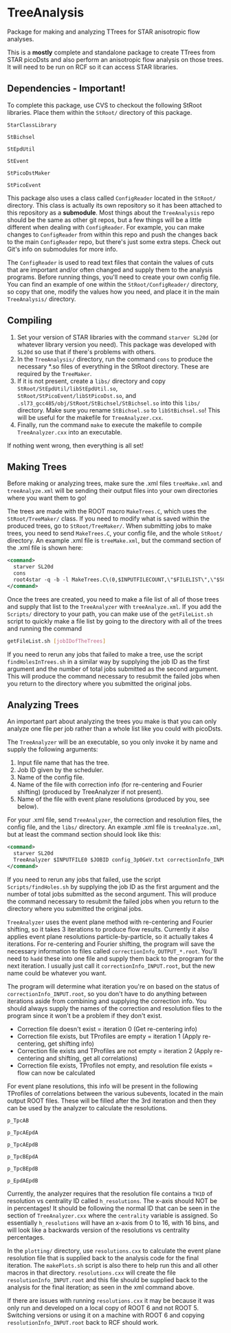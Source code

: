 # TreeAnalysis
Package for making and analyzing TTrees for STAR anisotropic flow analyses.

This is a **mostly** complete and standalone package to create TTrees from STAR picoDsts and also perform an anisotropic flow analysis on those trees. It will need to be run on RCF so it can access STAR libraries.

## Dependencies - Important!

To complete this package, use CVS to checkout the following StRoot libraries. Place them within the `StRoot/` directory of this package.

`StarClassLibrary`

`StBichsel`

`StEpdUtil`

`StEvent`

`StPicoDstMaker`

`StPicoEvent`


This package also uses a class called `ConfigReader` located in the `StRoot/` directory. This class is actually its own repository so it has been attached to this repository as a **submodule**. Most things about the `TreeAnalysis` repo should be the same as other git repos, but a few things will be a little different when dealing with `ConfigReader`. For example, you can make changes to `ConfigReader` from within this repo and push the changes back to the main `ConfigReader` repo, but there's just some extra steps. Check out Git's info on submodules for more info.

The `ConfigReader` is used to read text files that contain the values of cuts that are important and/or often changed and supply them to the analysis programs. Before running things, you'll need to create your own config file. You can find an example of one within the `StRoot/ConfigReader/` directory, so copy that one, modify the values how you need, and place it in the main `TreeAnalysis/` directory.

## Compiling

1) Set your version of STAR libraries with the command `starver SL20d` (or whatever library version you need). This package was developed with `SL20d` so use that if there's problems with others.
2) In the `TreeAnalysis/` directory, run the command `cons` to produce the necessary \*.so files of everything in the StRoot directory. These are required by the `TreeMaker`.
3) If it is not present, create a `libs/` directory and copy `StRoot/StEpdUtil/libStEpdUtil.so`, `StRoot/StPicoEvent/libStPicoDst.so`, and `.sl73_gcc485/obj/StRoot/StBichsel/StBichsel.so` into this `libs/` directory. Make sure you rename `StBichsel.so` to `libStBichsel.so`! This will be useful for the makefile for `TreeAnalyzer.cxx`.
2) Finally, run the command `make` to execute the makefile to compile `TreeAnalyzer.cxx` into an executable.

If nothing went wrong, then everything is all set!

## Making Trees

Before making or analyzing trees, make sure the .xml files `treeMake.xml` and `treeAnalyze.xml` will be sending their output files into your own directories where you want them to go!

The trees are made with the ROOT macro `MakeTrees.C`, which uses the `StRoot/TreeMaker/` class. If you need to modify what is saved within the produced trees, go to `StRoot/TreeMaker/`. When submitting jobs to make trees, you need to send `MakeTrees.C`, your config file, and the whole `StRoot/` directory. An example .xml file is `treeMake.xml`, but the command section of the .xml file is shown here:

```xml
<command>
  starver SL20d
  cons
  root4star -q -b -l MakeTrees.C\(0,$INPUTFILECOUNT,\"$FILELIST\",\"$SCRATCH\",\"$JOBID\",\"config_3p0GeV.txt\",0\)
</command>
```

Once the trees are created, you need to make a file list of all of those trees and supply that list to the `TreeAnalyzer` with `treeAnalyze.xml`. If you add the `Scripts/` directory to your path, you can make use of the `getFileList.sh` script to quickly make a file list by going to the directory with all of the trees and running the command

```bash
getFileList.sh [jobIDofTheTrees]
```

If you need to rerun any jobs that failed to make a tree, use the script `findHolesInTrees.sh` in a similar way by supplying the job ID as the first argument and the number of total jobs submitted as the second argument. This will produce the command necessary to resubmit the failed jobs when you return to the directory where you submitted the original jobs.

## Analyzing Trees

An important part about analyzing the trees you make is that you can only analyze one file per job rather than a whole list like you could with picoDsts.

The `TreeAnalyzer` will be an executable, so you only invoke it by name and supply the following arguments:

1) Input file name that has the tree.
2) Job ID given by the scheduler.
3) Name of the config file.
4) Name of the file with correction info (for re-centering and Fourier shifting) (produced by TreeAnalyzer if not present).
5) Name of the file with event plane resolutions (produced by you, see below).

For your .xml file, send `TreeAnalyzer`, the correction and resolution files, the config file, and the `libs/` directory. An example .xml file is `treeAnalyze.xml`, but at least the command section should look like this: 

```xml
<command>
  starver SL20d
  TreeAnalyzer $INPUTFILE0 $JOBID config_3p0GeV.txt correctionInfo_INPUT.root resolutionInfo_INPUT.root
</command>
```

If you need to rerun any jobs that failed, use the script `Scripts/findHoles.sh` by supplying the job ID as the first argument and the number of total jobs submitted as the second argument. This will produce the command necessary to resubmit the failed jobs when you return to the directory where you submitted the original jobs.

`TreeAnalyzer` uses the event plane method with re-centering and Fourier shifting, so it takes 3 iterations to produce flow results. Currently it also applies event plane resolutions particle-by-particle, so it actually takes 4 iterations. For re-centering and Fourier shifting, the program will save the necessary information to files called `correctionInfo_OUTPUT_*.root`. You'll need to `hadd` these into one file and supply them back to the program for the next iteration. I usually just call it `correctionInfo_INPUT.root`, but the new name could be whatever you want. 

The program will determine what iteration you're on based on the status of `correctionInfo_INPUT.root`, so you don't have to do anything between iterations aside from combining and supplying the correction info. You should always supply the names of the correction and resolution files to the program since it won't be a problem if they don't exist.

* Correction file doesn't exist = iteration 0 (Get re-centering info)
* Correction file exists, but TProfiles are empty = iteration 1 (Apply re-centering, get shifting info)
* Correction file exists and TProfiles are not empty = iteration 2 (Apply re-centering and shifting, get all correlations)
* Correction file exists, TProfiles not empty, and resolution file exists = flow can now be calculated

For event plane resolutions, this info will be present in the following TProfiles of correlations between the various subevents, located in the main output ROOT files. These will be filled after the 3rd iteration and then they can be used by the analyzer to calculate the resolutions.

`p_TpcAB`

`p_TpcAEpdA`

`p_TpcAEpdB`

`p_TpcBEpdA`

`p_TpcBEpdB`

`p_EpdAEpdB`

Currently, the analyzer requires that the resolution file contains a `TH1D` of resolution vs centrality ID called `h_resolutions`. The x-axis should NOT be in percentages! It should be following the normal ID that can be seen in the section of `TreeAnalyzer.cxx` where the `centrality` variable is assigned. So essentially `h_resolutions` will have an x-axis from 0 to 16, with 16 bins, and will look like a backwards version of the resolutions vs centrality percentages.

In the `plotting/` directory, use `resolutions.cxx` to calculate the event plane resolution file that is supplied back to the analysis code for the final iteration. The `makePlots.sh` script is also there to help run this and all other macros in that directory. `resolutions.cxx` will create the file `resolutionInfo_INPUT.root` and this file should be supplied back to the analysis for the final iteration; as seen in the xml command above. 

If there are issues with running `resolutions.cxx` it may be because it was only run and developed on a local copy of ROOT 6 and not ROOT 5. Switching versions or using it on a machine with ROOT 6 and copying `resolutionInfo_INPUT.root` back to RCF should work.
